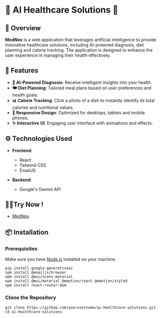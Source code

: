 # 🌟 AI Healthcare Solutions 🌟

## 📖 Overview
**MedNex** is a web application that leverages artificial intelligence to provide innovative healthcare solutions, including AI-powered diagnosis, diet planning and calorie tracking. The application is designed to enhance the user experience in managing their health effectively.

## 🚀 Features
- **🧠 AI-Powered Diagnosis**: Receive intelligent insights into your health.
- **🍽️ Diet Planning**: Tailored meal plans based on user preferences and health goals.
- **📊 Calorie Tracking**: Click a photo of a dish to instantly identify its total calories and nutritional values.
- **📱 Responsive Design**: Optimized for desktops, tablets and mobile phones.
- **✨ Interactive UI**: Engaging user interface with animations and effects.

## ⚙️ Technologies Used
- **Frontend**: 
  - React
  - Tailwind CSS
  - EmailJS

- **Backend**: 
  - Google's Gemini API

## 🧑‍💻Try Now !
- [MedNex](https://ai-healthcare-eight.vercel.app/)

## 📦 Installation

### Prerequisites
Make sure you have [Node.js](https://nodejs.org/) installed on your machine.

```
pip install google-generativeai
npm install @emailjs/browser
npm install @mui/icons-material
npm install @mui/material @emotion/react @emotion/styled
npm install react-router-dom          
``` 

### Clone the Repository
```
git clone https://github.com/yourusername/ai-healthcare-solutions.git
cd ai-healthcare-solutions
```
